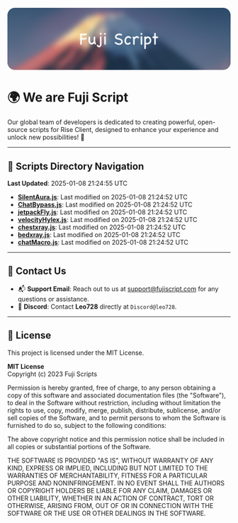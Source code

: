 ![Banner](.github/b.webp)

# 🌍 **We are Fuji Script**

Our global team of developers is dedicated to creating powerful, open-source scripts for Rise Client, designed to enhance your experience and unlock new possibilities! 🌟

---
<!-- SCRIPTS_NAVIGATION_START -->
## 📂 **Scripts Directory Navigation**

**Last Updated**: 2025-01-08 21:24:55 UTC

- **[SilentAura.js](scripts/SilentAura.js)**: Last modified on 2025-01-08 21:24:52 UTC
- **[ChatBypass.js](scripts/ChatBypass.js)**: Last modified on 2025-01-08 21:24:52 UTC
- **[jetpackFly.js](scripts/jetpackFly.js)**: Last modified on 2025-01-08 21:24:52 UTC
- **[velocityHylex.js](scripts/velocityHylex.js)**: Last modified on 2025-01-08 21:24:52 UTC
- **[chestxray.js](scripts/chestxray.js)**: Last modified on 2025-01-08 21:24:52 UTC
- **[bedxray.js](scripts/bedxray.js)**: Last modified on 2025-01-08 21:24:52 UTC
- **[chatMacro.js](scripts/chatMacro.js)**: Last modified on 2025-01-08 21:24:52 UTC

<!-- SCRIPTS_NAVIGATION_END -->

---

## 💬 **Contact Us**  
- 📬 **Support Email**: Reach out to us at [support@fujiscript.com](mailto:support@fujiscript.com) for any questions or assistance.  
- 💬 **Discord**: Contact **Leo728** directly at `Discord@leo728`.

---

## 📜 **License**

This project is licensed under the MIT License.  

**MIT License**  
Copyright (c) 2023 Fuji Scripts  

Permission is hereby granted, free of charge, to any person obtaining a copy of this software and associated documentation files (the "Software"), to deal in the Software without restriction, including without limitation the rights to use, copy, modify, merge, publish, distribute, sublicense, and/or sell copies of the Software, and to permit persons to whom the Software is furnished to do so, subject to the following conditions:  

The above copyright notice and this permission notice shall be included in all copies or substantial portions of the Software.  

THE SOFTWARE IS PROVIDED "AS IS", WITHOUT WARRANTY OF ANY KIND, EXPRESS OR IMPLIED, INCLUDING BUT NOT LIMITED TO THE WARRANTIES OF MERCHANTABILITY, FITNESS FOR A PARTICULAR PURPOSE AND NONINFRINGEMENT. IN NO EVENT SHALL THE AUTHORS OR COPYRIGHT HOLDERS BE LIABLE FOR ANY CLAIM, DAMAGES OR OTHER LIABILITY, WHETHER IN AN ACTION OF CONTRACT, TORT OR OTHERWISE, ARISING FROM, OUT OF OR IN CONNECTION WITH THE SOFTWARE OR THE USE OR OTHER DEALINGS IN THE SOFTWARE.  
